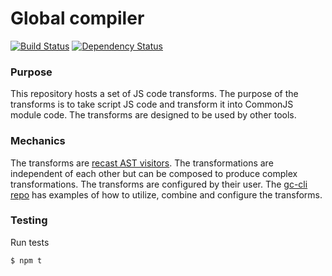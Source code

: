 # Global compiler

[![Build Status](https://secure.travis-ci.org/briandipalma/global-compiler.png)](http://travis-ci.org/briandipalma/global-compiler)
[![Dependency Status](https://david-dm.org/briandipalma/global-compiler.png?theme=shields.io)](https://david-dm.org/briandipalma/global-compiler)

### Purpose

This repository hosts a set of JS code transforms. The purpose of the transforms is to take script JS code and
transform it into CommonJS module code. The transforms are designed to be used by other tools.

### Mechanics

The transforms are [recast AST visitors](https://github.com/benjamn/recast). The transformations are independent of
each other but can be composed to produce complex transformations. The transforms are configured by their user. The
[gc-cli repo](https://github.com/briandipalma/gc-cli) has examples of how to utilize, combine and configure the
transforms.

### Testing

Run tests

```bash
$ npm t
```
